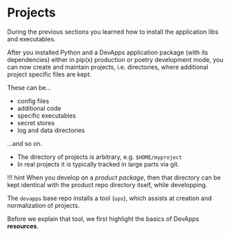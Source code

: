 # Projects

During the previous sections you learned how to install the application libs and executables.

After you installed Python and a DevApps application package (with its dependencies) either in pip(x) production or poetry development mode, you can now create and maintain
projects, i.e. directories, where additional project specific files are kept.

These can be...

- config files
- additional code
- specific executables
- secret stores
- log and data directories

...and so on.


- The directory of projects is arbitrary, e.g. `$HOME/myproject`
- In real projects it is typically tracked in large parts via git.


!!! hint
    When you develop on a *product package*, then that directory can be kept identical with the product repo directory
    itself, while developping.


The `devapps` base repo installs a tool (`ops`), which assists at creation and normalization of projects.

Before we explain that tool, we first highlight the basics of DevApps **resources**. 


